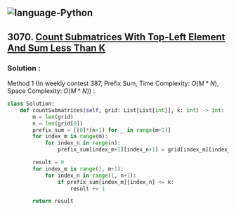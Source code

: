 ![language-Python](https://img.shields.io/badge/%20-Python-ffd43b?style=for-the-badge&logo=PYTHON)
---

## 3070. [Count Submatrices With Top-Left Element And Sum Less Than K](https://leetcode.com/problems/count-submatrices-with-top-left-element-and-sum-less-than-k)

### Solution :

Method 1 (In weekly contest 387, Prefix Sum, Time Complexity: $O(M*N)$, Space Complexity: $O(M*N)$) :
```python
class Solution:
    def countSubmatrices(self, grid: List[List[int]], k: int) -> int:
        m = len(grid)
        n = len(grid[0])
        prefix_sum = [[0]*(n+1) for _ in range(m+1)]
        for index_m in range(m):
            for index_n in range(n):
                prefix_sum[index_m+1][index_n+1] = grid[index_m][index_n] + prefix_sum[index_m+1][index_n] + prefix_sum[index_m][index_n+1] - prefix_sum[index_m][index_n]

        result = 0
        for index_m in range(1, m+1):
            for index_n in range(1, n+1):
                if prefix_sum[index_m][index_n] <= k:
                    result += 1

        return result
```
